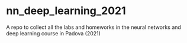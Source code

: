 # nn_deep_learning_2021
A repo to collect all the labs and homeworks in the neural networks and deep learning course in Padova (2021)
